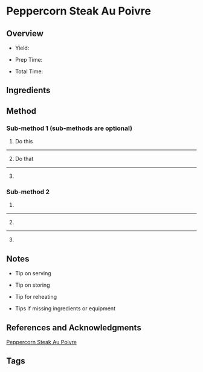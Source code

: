 # Peppercorn Steak Au Poivre

## Overview

- Yield:

- Prep Time:

- Total Time:

## Ingredients



## Method

### Sub-method 1 (sub-methods are optional)

1. Do this
---
2. Do that
---
3.

### Sub-method 2

1.
---
2.
---
3.

## Notes

- Tip on serving

- Tip on storing

- Tip for reheating

- Tips if missing ingredients or equipment

## References and Acknowledgments

[Peppercorn Steak Au Poivre](https://www.reddit.com/r/GifRecipes/comments/boykza/steak_au_poivre_steak_in_peppercorn_sauce/)

## Tags


